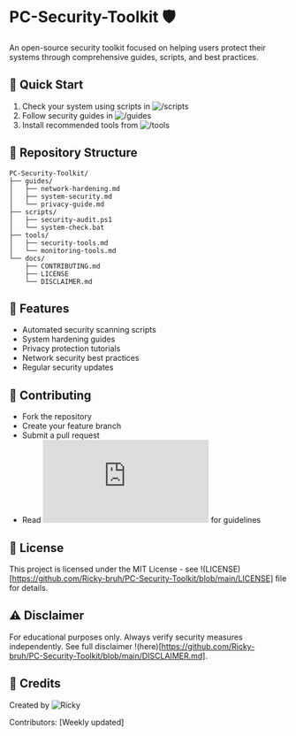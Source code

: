 # PC-Security-Toolkit 🛡️

An open-source security toolkit focused on helping users protect their systems through comprehensive guides, scripts, and best practices.

## 🚀 Quick Start
1. Check your system using scripts in ![/scripts](https://github.com/Ricky-bruh/PC-Security-Toolkit/tree/main/scripts)
2. Follow security guides in ![/guides](https://github.com/Ricky-bruh/PC-Security-Toolkit/tree/main/guides)
3. Install recommended tools from ![/tools](https://github.com/Ricky-bruh/PC-Security-Toolkit/tree/main/tools)

## 📁 Repository Structure
```
PC-Security-Toolkit/
├── guides/
│   ├── network-hardening.md
│   ├── system-security.md
│   └── privacy-guide.md
├── scripts/
│   ├── security-audit.ps1
│   └── system-check.bat
├── tools/
│   ├── security-tools.md
│   └── monitoring-tools.md
└── docs/
    ├── CONTRIBUTING.md
    ├── LICENSE
    └── DISCLAIMER.md
```

## 🔧 Features
- Automated security scanning scripts
- System hardening guides
- Privacy protection tutorials
- Network security best practices
- Regular security updates

## 🤝 Contributing
- Fork the repository
- Create your feature branch
- Submit a pull request
- Read ![CONTRIBUTING.md](https://github.com/Ricky-bruh/PC-Security-Toolkit/blob/main/CONTRIBUTING.md) for guidelines

## 📝 License
This project is licensed under the MIT License - see !(LICENSE)[https://github.com/Ricky-bruh/PC-Security-Toolkit/blob/main/LICENSE] file for details.

## ⚠️ Disclaimer
For educational purposes only. Always verify security measures independently.
See full disclaimer !(here)[https://github.com/Ricky-bruh/PC-Security-Toolkit/blob/main/DISCLAIMER.md].

## 🔗 Credits
Created by ![Ricky]([https://cplusplus.com/](https://github.com/Ricky-bruh))

Contributors: [Weekly updated]
<At the time of writing none>
